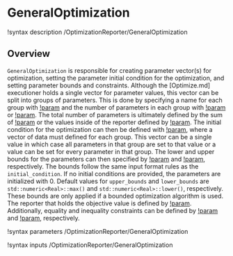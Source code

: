 # GeneralOptimization

!syntax description /OptimizationReporter/GeneralOptimization

## Overview


`GeneralOptimization` is responsible for creating parameter vector(s) for
optimization, setting the parameter initial condition for the optimization, and setting
parameter bounds and constraints. Although the [Optimize.md] executioner holds a single vector
for parameter values, this vector can be split into groups of parameters. This
is done by specifying a name for each group with
[!param](/OptimizationReporter/GeneralOptimization/parameter_names) and the
number of parameters in each group with
[!param](/OptimizationReporter/GeneralOptimization/num_values) or [!param](/OptimizationReporter/GeneralOptimization/num_values_name). The total number
of parameters is ultimately defined by the sum of
[!param](/OptimizationReporter/GeneralOptimization/num_values) or the values
inside of the reporter defined by [!param](/OptimizationReporter/GeneralOptimization/num_values_name). The initial
condition for the optimization can then be defined with
[!param](/OptimizationReporter/GeneralOptimization/initial_condition), where a
vector of data must defined for each group.  This vector can be a single value in
which case all parameters in that group are set to that value or a value can be
set for every parameter in that group.  The lower and upper bounds for the
parameters can then specified by
[!param](/OptimizationReporter/GeneralOptimization/lower_bounds) and
[!param](/OptimizationReporter/GeneralOptimization/upper_bounds), respectively.
The bounds follow the same input format rules as the `initial_condition`.  If no
initial conditions are provided, the parameters are initialized with 0.  Default
values for `upper_bounds` and `lower_bounds` are `std::numeric<Real>::max()` and
`std::numeric<Real>::lower()`, respectively.  These bounds are only applied if a
bounded optimization algorithm is used. The reporter that holds the objective
value is defined by
[!param](/OptimizationReporter/GeneralOptimization/objective_name).
Additionally, equality and inequality constraints can be defined by
[!param](/OptimizationReporter/GeneralOptimization/equality_names) and
[!param](/OptimizationReporter/GeneralOptimization/inequality_names),
respectively.


!syntax parameters /OptimizationReporter/GeneralOptimization

!syntax inputs /OptimizationReporter/GeneralOptimization
